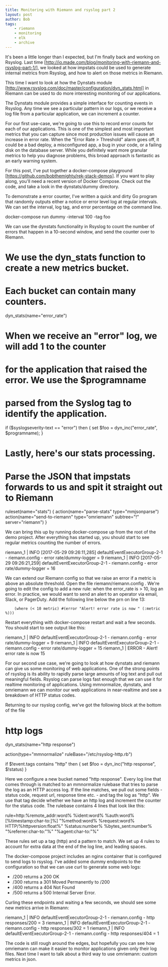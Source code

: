 ```yaml
---
title: Monitoring with Riemann and rsyslog part 2
layout: post
author: Bob
tags:
    - riemann
    - monitoring
    - elk
    - archive
---
```


It's been a little longer than I expected, but I'm finally back and working on Rsyslog.
Last time [http://io.made.com/blog/monitoring-with-riemann-and-rsyslog-part-1/], we
looked at how impstats could be used to generate internal metrics from Rsyslog, and how
to alert on those metrics in Riemann.

This time I want to look at how the Dynstats module
[http://www.rsyslog.com/doc/master/configuration/dyn_stats.html] in Riemann can be used
to do more interesting monitoring of our applications.

The Dynstats module provides a simple interface for counting events in Rsyslog. Any time
we see a particular pattern in our logs, or we receive a log file from a particular
application, we can increment a counter.

For our first use-case, we're going to use this to record error counts for each of our
applications. This is one of the simplest and most important metrics that you can
capture since most production issues will cause an increase in error rate. When the
"Error Rate > Threshold" alarm goes off, it could be a bad deploy, a misconfigured app,
a bug in your code, or a failing disk on the database server. While you definitely want
more granular metrics to help you diagnose problems, this broad approach is fantastic as
an early warning system.

For this post, I've put together a docker-compose playground
[https://github.com/bobthemighty/rek-stack-demos]. If you want to play along, you'll
need a recent version of Docker Compose. Check out the code, and take a look in the
dynstats/dummy directory.

To demonstrate a error counter, I've written a quick and dirty Go program that randomly
outputs either a notice or error level log at regular intervals. We can set the
interval, log tag, and error percentage on the command line.

docker-compose run dummy -interval 100 -tag foo

We can use the dynstats functionality in Rsyslog to count the number of errors that
happen in a 10-second window, and send the counter over to Riemann.

# We use the dyn_stats function to create a new metrics bucket.

# Each bucket can contain many counters.

dyn_stats(name="error_rate")

# When we receive an "error" log, we will add 1 to the counter

# for the application that raised the error. We use the $programname

# parsed from the Syslog tag to identify the application.

if
($syslogseverity-text == "error") then { set $foo = dyn_inc("error_rate",
$programname);
}

# Lastly, here's our stats processing.

# Parse the JSON that impstats forwards to us and spit it straight out to Riemann

ruleset(name="stats") { action(name="parse-stats" type="mmjsonparse")
action(name="send-to-riemann" type="omriemann" subtree="!" server="riemann") }

We can bring this up by running docker-compose up from the root of the demo project.
After everything has started up, you should start to see regular metrics counting the
number of errors.

riemann_1 | INFO [2017-05-29 09:26:11,285] defaultEventExecutorGroup-2-1 -
riemann.config - error rate/dummy-logger = 9 riemann_1 | INFO [2017-05-29 09:26:21,259]
defaultEventExecutorGroup-2-1 - riemann.config - error rate/dummy-logger = 16

We can extend our Riemann config so that we raise an error if a metric is above an
absolute threshold. Open the file riemann/riemann.config . We're going to edit the
config to add a new rule: when the error_rate is > 10, log an error. In practice, we
would want to send an alert to an operator via email, Slack, or PagerDuty. Add the
following line below the prn on line 13:

        (where (< 10 metric) #(error "Alert! error rate is now " (:metric %)))

Restart everything with docker-compose restart and wait a few seconds. You should start
to see output like this:

riemann_1 | INFO defaultEventExecutorGroup-2-1 - riemann.config - error
rate/dummy-logger = 9 riemann_1 | INFO defaultEventExecutorGroup-2-1 - riemann.config -
error rate/dummy-logger = 15 riemann_1 | ERROR - Alert! error rate is now 15

For our second use case, we're going to look at how dynstats and riemann can give us
some monitoring of web applications. One of the strong points of rsyslog is its ability
to rapidly parse large amounts of log text and pull out meaningful fields. Rsyslog can
parse logs fast enough that we can use it for realtime monitoring of applications. Using
mmnormalize, dynstats, and omriemann we can monitor our web applications in
near-realtime and see a breakdown of HTTP status codes.

Returning to our rsyslog config, we've got the following block at the bottom of the file

# http logs

dyn_stats(name="http response")

action(type="mmnormalize" ruleBase="/etc/rsyslog-http.rb")

if $!event.tags contains "http" then { set $foo = dyn_inc("http response", $!status) }

Here we configure a new bucket named "http response". Every log line that comes through
is matched to an mmnormalize rulebase that tries to parse the log as an HTTP access log.
If the line matches, we pull out some fields - status code, request url, response time
etc. - and tag the log as "http". We use that tag decide whether we have an http log and
increment the counter for the status code. The rulebase contains 4 lines that look like
this:

rule=http:%remote_addr:word% %ident:word% %auth:word% [%timestamp:char-to:]%]
"%method:word% %request:word% HTTP/%httpversion:float%" %status:number%
%bytes_sent:number% "%referrer:char-to:"%" "%agent:char-to:"%"

These rules set up a tag (http) and a pattern to match. We set up 4 rules to account for
extra data at the end of the log line, and leading spaces.

The docker-compose project includes an nginx container that is configured to send logs
to rsyslog. I've added some dummy endpoints to the configuration so that we can use curl
to generate some web logs:

-   /200 returns a 200 OK
-   /300 returns a 301 Moved Permanently to /200
-   /400 returns a 404 Not Found
-   /500 returns a 500 Internal Server Error.

Curling these endpoints and waiting a few seconds, we should see some new metrics arrive
in Riemann:

riemann_1 | INFO defaultEventExecutorGroup-2-1 - riemann.config - http responses/200 = 3
riemann_1 | INFO defaultEventExecutorGroup-2-1 - riemann.config - http responses/302 = 1
riemann_1 | INFO defaultEventExecutorGroup-2-1 - riemann.config - http responses/404 = 1

The code is still rough around the edges, but hopefully you can see how omriemann can
make it easier to monitor applications given only their log files. Next time I want to
talk about a third way to use omriemann: custom metrics in json.
